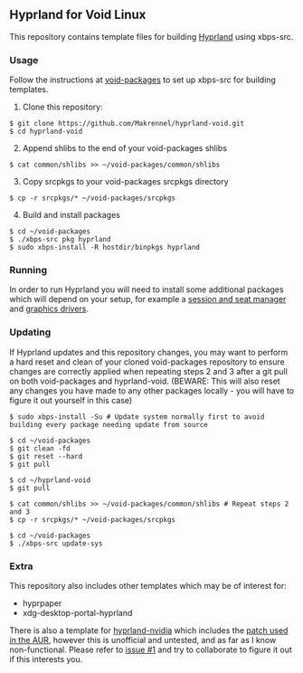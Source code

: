 ## Hyprland for Void Linux

This repository contains template files for building [Hyprland](https://github.com/hyprwm/Hyprland) using xbps-src.

### Usage

Follow the instructions at [void-packages](https://github.com/void-linux/void-packages) to set up xbps-src for building templates.

1) Clone this repository:

```
$ git clone https://github.com/Makrennel/hyprland-void.git
$ cd hyprland-void
```

2) Append shlibs to the end of your void-packages shlibs

```
$ cat common/shlibs >> ~/void-packages/common/shlibs
```

3) Copy srcpkgs to your void-packages srcpkgs directory

```
$ cp -r srcpkgs/* ~/void-packages/srcpkgs
```

4) Build and install packages
```
$ cd ~/void-packages
$ ./xbps-src pkg hyprland
$ sudo xbps-install -R hostdir/binpkgs hyprland
```

### Running

In order to run Hyprland you will need to install some additional packages which will depend on your setup, for example a [session and seat manager](https://docs.voidlinux.org/config/session-management.html) and [graphics drivers](https://docs.voidlinux.org/config/graphical-session/graphics-drivers/index.html).

### Updating

If Hyprland updates and this repository changes, you may want to perform a hard reset and clean of your cloned void-packages repository to ensure changes are correctly applied when repeating steps 2 and 3 after a git pull on both void-packages and hyprland-void. (BEWARE: This will also reset any changes you have made to any other packages locally - you will have to figure it out yourself in this case)
```
$ sudo xbps-install -Su # Update system normally first to avoid building every package needing update from source

$ cd ~/void-packages
$ git clean -fd
$ git reset --hard
$ git pull

$ cd ~/hyprland-void
$ git pull

$ cat common/shlibs >> ~/void-packages/common/shlibs # Repeat steps 2 and 3
$ cp -r srcpkgs/* ~/void-packages/srcpkgs

$ cd ~/void-packages
$ ./xbps-src update-sys
```

### Extra
This repository also includes other templates which may be of interest for:

- hyprpaper
- xdg-desktop-portal-hyprland

There is also a template for [hyprland-nvidia](https://wiki.hyprland.org/Nvidia) which includes the [patch used in the AUR](https://aur.archlinux.org/cgit/aur.git/tree/nvidia.patch?h=hyprland-nvidia), however this is unofficial and untested, and as far as I know non-functional. Please refer to [issue #1](https://github.com/Makrennel/hyprland-void/issues/1) and try to collaborate to figure it out if this interests you.
